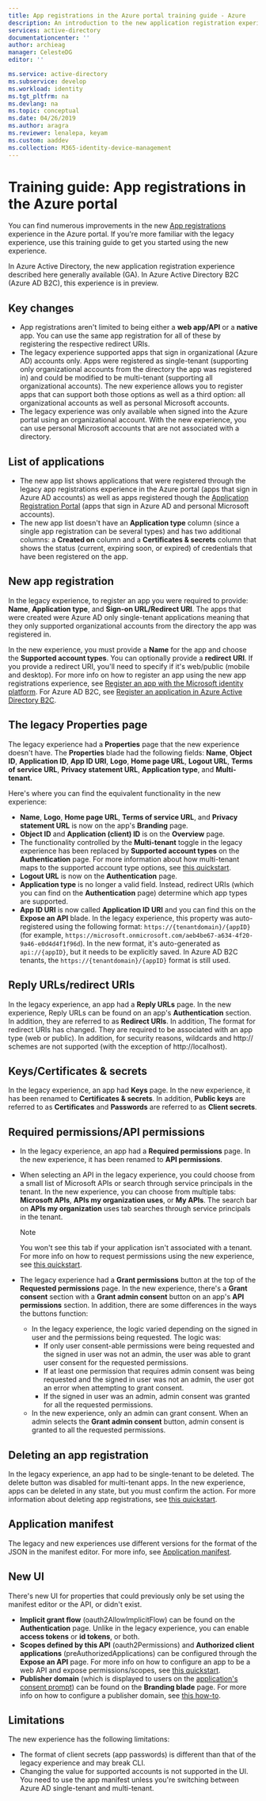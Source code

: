 ```yaml
---
title: App registrations in the Azure portal training guide - Azure
description: An introduction to the new application registration experience in the Microsoft identity platform.
services: active-directory
documentationcenter: ''
author: archieag
manager: CelesteDG
editor: ''

ms.service: active-directory
ms.subservice: develop
ms.workload: identity
ms.tgt_pltfrm: na
ms.devlang: na
ms.topic: conceptual
ms.date: 04/26/2019
ms.author: aragra
ms.reviewer: lenalepa, keyam
ms.custom: aaddev
ms.collection: M365-identity-device-management
---
```


# Training guide: App registrations in the Azure portal

You can find numerous improvements in the new [App registrations](https://go.microsoft.com/fwlink/?linkid=2083908) experience in the Azure portal. If you're more familiar with the legacy experience, use this training guide to get you started using the new experience.

In Azure Active Directory, the new application registration experience described here generally available (GA). In Azure Active Directory B2C (Azure AD B2C), this experience is in preview.

## Key changes

- App registrations aren't limited to being either a **web app/API** or a **native** app. You can use the same app registration for all of these by registering the respective redirect URIs.
- The legacy experience supported apps that sign in organizational (Azure AD) accounts only. Apps were registered as single-tenant (supporting only organizational accounts from the directory the app was registered in) and could be modified to be multi-tenant (supporting all organizational accounts). The new experience allows you to register apps that can support both those options as well as a third option: all organizational accounts as well as personal Microsoft accounts.
- The legacy experience was only available when signed into the Azure portal using an organizational account. With the new experience, you can use personal Microsoft accounts that are not associated with a directory.

## List of applications

- The new app list shows applications that were registered through the legacy app registrations experience in the Azure portal (apps that sign in Azure AD accounts) as well as apps registered though the [Application Registration Portal](https://apps.dev.microsoft.com/) (apps that sign in Azure AD and personal Microsoft accounts).
- The new app list doesn't have an **Application type** column (since a single app registration can be several types) and has two additional columns: a **Created on** column and a **Certificates & secrets** column that shows the status (current, expiring soon, or expired) of credentials that have been registered on the app.

## New app registration

In the legacy experience, to register an app you were required to provide: **Name**, **Application type**, and **Sign-on URL/Redirect URI**. The apps that were created were Azure AD only single-tenant applications meaning that they only supported organizational accounts from the directory the app was registered in.

In the new experience, you must provide a **Name** for the app and choose the **Supported account types**. You can optionally provide a **redirect URI**. If you provide a redirect URI, you'll need to specify if it's web/public (mobile and desktop). For more info on how to register an app using the new app registrations experience, see [Register an app with the Microsoft identity platform](quickstart-register-app.md). For Azure AD B2C, see [Register an application in Azure Active Directory B2C](../../active-directory-b2c/tutorial-register-applications.md).

## The legacy Properties page

The legacy experience had a **Properties** page that the new experience doesn't have. The **Properties** blade had the following fields: **Name**, **Object ID**, **Application ID**, **App ID URI**, **Logo**, **Home page URL**, **Logout URL**, **Terms of service URL**, **Privacy statement URL**, **Application type**, and **Multi-tenant.**

Here's where you can find the equivalent functionality in the new experience:

- **Name**, **Logo**, **Home page URL**, **Terms of service URL**, and **Privacy statement URL** is now on the app's **Branding** page.
- **Object ID** and **Application (client) ID** is on the **Overview** page.
- The functionality controlled by the **Multi-tenant** toggle in the legacy experience has been replaced by **Supported account types** on the **Authentication** page. For more information about how multi-tenant maps to the supported account type options, see [this quickstart](quickstart-modify-supported-accounts.md).
- **Logout URL** is now on the **Authentication** page.
- **Application type** is no longer a valid field. Instead, redirect URIs (which you can find on the **Authentication** page) determine which app types are supported.
- **App ID URI** is now called **Application ID URI** and you can find this on the **Expose an API** blade. In the legacy experience, this property was auto-registered using the following format: `https://{tenantdomain}/{appID}` (for example, `https://microsoft.onmicrosoft.com/aeb4be67-a634-4f20-9a46-e0d4d4f1f96d`). In the new format, it's auto-generated as `api://{appID}`, but it needs to be explicitly saved. In Azure AD B2C tenants, the `https://{tenantdomain}/{appID}` format is still used.

## Reply URLs/redirect URls

In the legacy experience, an app had a **Reply URLs** page. In the new experience, Reply URLs can be found on an app's **Authentication** section. In addition, they are referred to as **Redirect URIs**. In addition, The format for redirect URIs has changed. They are required to be associated with an app type (web or public). In addition, for security reasons, wildcards and http:// schemes are not supported (with the exception of http://localhost).

## Keys/Certificates & secrets

In the legacy experience, an app had **Keys** page. In the new experience, it has been renamed to **Certificates & secrets**. In addition, **Public keys** are referred to as **Certificates** and **Passwords** are referred to as **Client secrets**.

## Required permissions/API permissions

- In the legacy experience, an app had a **Required permissions** page. In the new experience, it has been renamed to **API permissions**.
- When selecting an API in the legacy experience, you could choose from a small list of Microsoft APIs or search through service principals in the tenant. In the new experience, you can choose from multiple tabs: **Microsoft APIs**, **APIs my organization uses**, or **My APIs**. The search bar on **APIs my organization** uses tab searches through service principals in the tenant.

   > [!NOTE]
   > You won't see this tab if your application isn't associated with a tenant. For more info on how to request permissions using the new experience, see [this quickstart](quickstart-configure-app-access-web-apis.md).

- The legacy experience had a **Grant permissions** button at the top of the **Requested permissions** page. In the new experience, there's a **Grant consent** section with a **Grant admin consent** button on an app's **API permissions** section. In addition, there are some differences in the ways the buttons function:
   - In the legacy experience, the logic varied depending on the signed in user and the permissions being requested. The logic was:
      - If only user consent-able permissions were being requested and the signed in user was not an admin, the user was able to grant user consent for the requested permissions.
      - If at least one permission that requires admin consent was being requested and the signed in user was not an admin, the user got an error when attempting to grant consent.
      - If the signed in user was an admin, admin consent was granted for all the requested permissions.
   - In the new experience, only an admin can grant consent. When an admin selects the **Grant admin consent** button, admin consent is granted to all the requested permissions.

## Deleting an app registration

In the legacy experience, an app had to be single-tenant to be deleted. The delete button was disabled for multi-tenant apps. In the new experience, apps can be deleted in any state, but you must confirm the action. For more information about deleting app registrations, see [this quickstart](quickstart-remove-app.md).

## Application manifest

The legacy and new experiences use different versions for the format of the JSON in the manifest editor. For more info, see [Application manifest](reference-app-manifest.md).

## New UI

There's new UI for properties that could previously only be set using the manifest editor or the API, or didn't exist.

- **Implicit grant flow** (oauth2AllowImplicitFlow) can be found on the **Authentication** page. Unlike in the legacy experience, you can enable **access tokens** or **id tokens**, or both.
- **Scopes defined by this API** (oauth2Permissions) and **Authorized client applications** (preAuthorizedApplications) can be configured through the **Expose an API** page. For more info on how to configure an app to be a web API and expose permissions/scopes, see [this quickstart](quickstart-configure-app-expose-web-apis.md).
- **Publisher domain** (which is displayed to users on the [application's consent prompt](application-consent-experience.md)) can be found on the **Branding blade** page. For more info on how to configure a publisher domain, see [this how-to](howto-configure-publisher-domain.md).

## Limitations

The new experience has the following limitations:

- The format of client secrets (app passwords) is different than that of the legacy experience and may break CLI.
- Changing the value for supported accounts is not supported in the UI. You need to use the app manifest unless you're switching between Azure AD single-tenant and multi-tenant.
